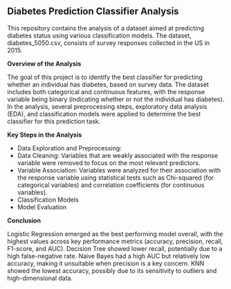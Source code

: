 ## Diabetes Prediction Classifier Analysis
This repository contains the analysis of a dataset aimed at predicting diabetes status using various classification models. The dataset, diabetes_5050.csv, consists of survey responses collected in the US in 2015. 

**Overview of the Analysis**

The goal of this project is to identify the best classifier for predicting whether an individual has diabetes, based on survey data. The dataset includes both categorical and continuous features, with the response variable being binary (indicating whether or not the individual has diabetes). In the analysis, several preprocessing steps, exploratory data analysis (EDA), and classification models were applied to determine the best classifier for this prediction task.

**Key Steps in the Analysis**
* Data Exploration and Preprocessing:
* Data Cleaning: Variables that are weakly associated with the response variable were removed to focus on the most relevant predictors.
* Variable Association: Variables were analyzed for their association with the response variable using statistical tests such as Chi-squared (for categorical variables) and correlation coefficients (for continuous variables).
* Classification Models
* Model Evaluation

**Conclusion** 

Logistic Regression emerged as the best performing model overall, with the highest values across key performance metrics (accuracy, precision, recall, F1-score, and AUC).
Decision Tree showed lower recall, potentially due to a high false-negative rate.
Naive Bayes had a high AUC but relatively low accuracy, making it unsuitable when precision is a key concern.
KNN showed the lowest accuracy, possibly due to its sensitivity to outliers and high-dimensional data.
